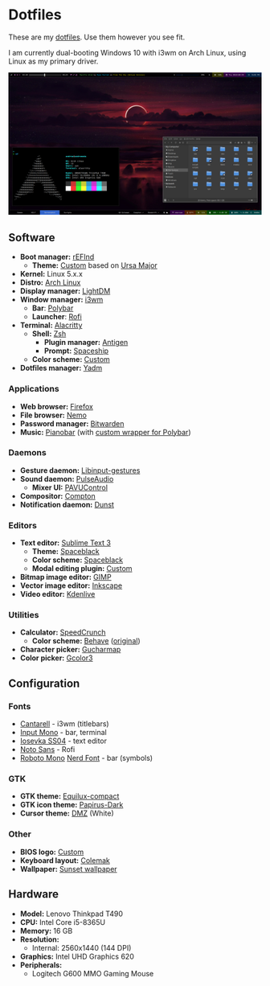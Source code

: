 # Dotfiles

These are my [dotfiles](https://askubuntu.com/questions/94780/what-are-dot-files). Use them however you see fit.

I am currently dual-booting Windows 10 with i3wm on Arch Linux, using Linux as my primary driver.

![i3wm on Arch, 2019-08-29](Pictures/GitHub_Screenshot_2019-08-29.png)

## Software

* **Boot manager:** [rEFInd][refind]
    * **Theme:** [Custom][custom-refind-theme] based on [Ursa Major][ursa-major-refind-theme]
* **Kernel:** Linux 5.x.x
* **Distro:** [Arch Linux][arch-linux]
* **Display manager:** [LightDM][lightdm]
* **Window manager:** [i3wm][i3wm]
    * **Bar**: [Polybar][polybar]
    * **Launcher**: [Rofi][rofi]
* **Terminal:** [Alacritty][alacritty]
    * **Shell:** [Zsh][zsh]
        * **Plugin manager:** [Antigen][antigen]
        * **Prompt:** [Spaceship][spaceship-prompt]
    * **Color scheme:** [Custom][custom-terminal-colors]
* **Dotfiles manager:** [Yadm][yadm]

[refind]: https://www.rodsbooks.com/refind/
[custom-refind-theme]: https://github.com/HactarCE/Arch-Install-Scripts/tree/master/refind/themes/hactar-rEFInd
[ursa-major-refind-theme]: https://github.com/kgoettler/ursamajor-rEFInd
[arch-linux]: https://www.archlinux.org/
[lightdm]: https://github.com/canonical/lightdm
[i3wm]: https://i3wm.org/
[polybar]: https://polybar.github.io/
[rofi]: https://github.com/davatorium/rofi
[alacritty]: https://github.com/jwilm/alacritty
[zsh]: https://www.zsh.org/
[antigen]: http://antigen.sharats.me/
[spaceship-prompt]: https://denysdovhan.com/spaceship-prompt/
[custom-terminal-colors]: https://github.com/HactarCE/dotfiles/blob/master/.config/alacritty/alacritty.yml#L205-L225
[yadm]: https://yadm.io/

### Applications

* **Web browser:** [Firefox][firefox]
* **File browser:** [Nemo][nemo]
* **Password manager:** [Bitwarden][bitwarden]
* **Music:** [Pianobar][pianobar] (with [custom wrapper for Polybar][polianobar])

[firefox]: https://www.mozilla.org/en-US/firefox/
[nemo]: https://github.com/linuxmint/nemo
[bitwarden]: https://bitwarden.com/
[pianobar]: https://6xq.net/pianobar/
[polianobar]: https://github.com/HactarCE/dotfiles/blob/master/.config/pianobar/polianobar.py

### Daemons

* **Gesture daemon:** [Libinput-gestures][libinput-gestures]
* **Sound daemon:** [PulseAudio][pulseaudio]
    * **Mixer UI:** [PAVUControl][pavucontrol]
* **Compositor:** [Compton][compton]
* **Notification daemon:** [Dunst][dunst]

[libinput-gestures]: https://github.com/bulletmark/libinput-gestures
[pulseaudio]: https://www.freedesktop.org/wiki/Software/PulseAudio/
[pavucontrol]: https://freedesktop.org/software/pulseaudio/pavucontrol/
[compton]: https://github.com/yshui/compton
[dunst]: https://dunst-project.org/

### Editors

* **Text editor:** [Sublime Text 3][sublime-text-3]
    * **Theme:** [Spaceblack][st3-spaceblack]
    * **Color scheme:** [Spaceblack][st3-spaceblack]
    * **Modal editing plugin:** [Custom][custom-modal-editing]
* **Bitmap image editor:** [GIMP][gimp]
* **Vector image editor:** [Inkscape][inkscape]
* **Video editor:** [Kdenlive][kdenlive]

[sublime-text-3]: https://www.sublimetext.com/
[st3-spaceblack]: https://packagecontrol.io/packages/Theme%20-%20Spaceblack
[custom-modal-editing]: https://github.com/HactarCE/dotfiles/tree/master/.config/sublime-text-3/Packages/Hactar
[gimp]: https://www.gimp.org/
[inkscape]: https://inkscape.org/
[kdenlive]: https://kdenlive.org/en/

### Utilities

* **Calculator:** [SpeedCrunch][speedcrunch]
    * **Color scheme:** [Behave][custom-behave] ([original][st3-behave])
* **Character picker:** [Gucharmap][gucharmap]
* **Color picker:** [Gcolor3][gcolor3]

[speedcrunch]: https://speedcrunch.org/
[custom-behave]: https://github.com/HactarCE/dotfiles/blob/master/.local/share/SpeedCrunch/color-schemes/Behave.json
[st3-behave]: https://packagecontrol.io/packages/Behave%20Color%20Scheme
[gucharmap]: https://wiki.gnome.org/action/show/Apps/Gucharmap?action=show&redirect=Gucharmap
[gcolor3]: https://www.hjdskes.nl/projects/gcolor3/

## Configuration

### Fonts

* [Cantarell][font-cantarell] - i3wm (titlebars)
* [Input Mono][font-input] - bar, terminal
* [Iosevka SS04][font-iosevka] - text editor
* [Noto Sans][font-noto-sans] - Rofi
* [Roboto Mono][font-roboto-mono] [Nerd Font][nerd-font] - bar (symbols)

[font-cantarell]: https://fonts.google.com/specimen/Cantarell
[font-input]: https://input.fontbureau.com/
[font-iosevka]: https://typeof.net/Iosevka/
[font-noto-sans]: https://www.google.com/get/noto/
[font-roboto-mono]: https://fonts.google.com/specimen/Roboto+Mono
[nerd-font]: https://www.nerdfonts.com/

### GTK

* **GTK theme:** [Equilux-compact][equilux-theme]
* **GTK icon theme:** [Papirus-Dark][papirus-icon-theme]
* **Cursor theme:** [DMZ][dmz-cursors] (White)

[equilux-theme]: https://github.com/ddnexus/equilux-theme
[papirus-icon-theme]: https://github.com/PapirusDevelopmentTeam/papirus-icon-theme/
[dmz-cursors]: https://github.com/ganwell/dmz-cursors

### Other

* **BIOS logo:** [Custom][bios-logo]
* **Keyboard layout:** [Colemak][colemak]
* **Wallpaper:** [Sunset wallpaper][wallpaper-sunset]

[bios-logo]: https://github.com/HactarCE/dotfiles/blob/master/Pictures/bios-logo.gif
[colemak]: https://colemak.com/
[wallpaper-sunset]: https://whvn.cc/j5v28q

## Hardware

* **Model:** Lenovo Thinkpad T490
* **CPU:** Intel Core i5-8365U
* **Memory:** 16 GB
* **Resolution:**
    * Internal: 2560x1440 (144 DPI)
* **Graphics:** Intel UHD Graphics 620
* **Peripherals:**
    * Logitech G600 MMO Gaming Mouse
